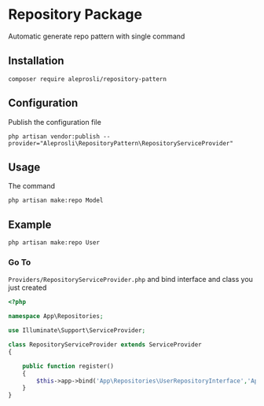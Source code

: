 # Repository Package

Automatic generate repo pattern with single command

## Installation
```
composer require aleprosli/repository-pattern
```

## Configuration
Publish the configuration file

```
php artisan vendor:publish --provider="Aleprosli\RepositoryPattern\RepositoryServiceProvider"
```

## Usage

The command

```
php artisan make:repo Model
```
## Example

```
php artisan make:repo User
```

### Go To 
```Providers/RepositoryServiceProvider.php```
 and bind interface and class you just created

```php
<?php

namespace App\Repositories;

use Illuminate\Support\ServiceProvider;

class RepositoryServiceProvider extends ServiceProvider
{

    public function register()
    {
        $this->app->bind('App\Repositories\UserRepositoryInterface','App\Repositories\UserRepository');
    }
}

